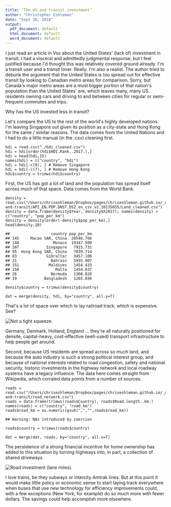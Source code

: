 ```yaml
---
title: ‘The US and transit investment’
author: "Christopher Eshleman"
date: "Sept 30, 2018"
output:
  pdf_document: default
  html_document: default
  word_document: default
---
```


I just read an article in Vox about the United States' (lack of) investment in
transit. I had a visceral and admittedly judgmental response, but I feel justified because I'd thought this was relatively covered ground already. I'm a transit user and a transit lover. Really. I'm also a realist. The author tried to debunk the argument that the United States is too spread out for effective transit by looking to Canadian metro areas for comparison. Sorry, but Canada's major metro areas are a must bigger portion of that nation's population than the United States' are, which leaves many, many US residents owning cars and driving to and between cities for regular or semi-frequent commutes and trips. 

Why has the US invested less in transit?

Let's compare the US to the rest of the world's highly developed
nations. I'm leaving Singapore out given its position as a city-state
and Hong Kong for the same / similar reasons. The data comes from the United Nations and I had to do a little manual (in the .csv) cleaning first. 

    hdi = read.csv("./hdi_cleaned.csv") 
    hdi = hdi[order(hdi$HDI.Rank..2017.),] 
    hdi = head(hdi,15)
    names(hdi) = c("country", "hdi") 
    hdi = hdi[-c(9), ] # Remove Singapore 
    hdi = hdi[-c(7), ] # Remove Hong Kong 
    hdi$country = trimws(hdi$country) 

First, the US has got a lot of land and the population has spread itself
across much of that space. Data comes from the World Bank. 

    density = read.csv("/Users/chriseshleman/Dropbox/pages/chriseshleman.github.io/_drafts/US-and-transit/API_EN.POP.DNST_DS2_en_csv_v2_10135655/Land_cleaned.csv") 
    density = data.frame(density$Year, density$X2017); names(density) = c("country", "pop_per_km") 
    density = density[order(-density$pop_per_km),] 
    head(density,10)

    ##                  country pop_per_km
    ## 145     Macao SAR, China  20546.766
    ## 148               Monaco  19347.500
    ## 207            Singapore   7915.731
    ## 95  Hong Kong SAR, China   7039.714
    ## 83             Gibraltar   3457.100
    ## 21               Bahrain   1935.907
    ## 151             Maldives   1454.433
    ## 158                Malta   1454.037
    ## 26               Bermuda   1308.820
    ## 19            Bangladesh   1265.036

    density$country = trimws(density$country) 

    dat = merge(density, hdi, by="country", all.y=T) 

That's a lot of space over which to lay railroad track, which is
expensive. See?

![Not a tight squeeze.]({{site.baseurl}}/images/post17_land.png)

Germany, Denmark, Holland, England ... they're all naturally positioned
for densite, capital-heavy, cost-effective (well-used) transport
infrastructure to help people get around.

Second, because US residents are spread across so much land, and because
the auto industry is such a strong political interest group, and because
of national interests related to road congestion, safety and national
security, historic investments in the highway network and local roadway
systems have a legacy influence. The data here comes straight from Wikipedia, 
which corraled data points from a number of sources. 

    roads = read.csv("/Users/chriseshleman/Dropbox/pages/chriseshleman.github.io/_drafts/US-and-transit/road_network.csv") 
    roads = data.frame(trimws(roads$Country), roads$Road.length..km.)
    names(roads) = c("country", "road_km") 
    roads$road_km = as.numeric(gsub(",","",roads$road_km)) 

    ## Warning: NAs introduced by coercion

    roads$country = trimws(roads$country) 

    dat = merge(dat, roads, by="country", all.x=T) 

The persistence of a strong financial incentive for home ownership has
added to this situation by turning highways into, in part, a collection
of shared driveways.

![Road investment (lane miles).]({{site.baseurl}}/images/post17_roads.png)

I love trains, be they subways or intercity Amtrak lines. But at this
point it would make little policy or economic sense to start laying
track everywhere when buses that use new technology for efficiency
improvements could, with a few exceptions (New York, for example) do so
much more with fewer dollars. The savings could help accomplish more
elsewhere.
